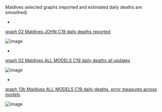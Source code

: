 Maldives selected graphs (reported and estimated daily deaths are smoothed) 

*

[graph 02 Maldives JOHN C19 daily deaths reported](https://github.com/pourmalek/CovidLongitudinal/blob/main/output/countries/Maldives/graph%2002%20Maldives%20JOHN%20C19%20daily%20deaths%20reported.pdf)

![image](https://github.com/pourmalek/CovidLongitudinal/assets/30849720/c6053170-8a6c-4d4f-84cb-49f4e64638e7)

*

[graph 02 Maldives ALL MODELS C19 daily deaths all updates](https://github.com/pourmalek/CovidLongitudinal/blob/main/output/countries/Maldives/graph%2002%20Maldives%20ALL%20MODELS%20C19%20daily%20deaths%20all%20updates.pdf)

![image](https://github.com/pourmalek/CovidLongitudinal/assets/30849720/8c389587-bdbd-4330-8e4a-2c1c876f32bb)

*

[graph 13b Maldives ALL MODELS C19 daily deaths, error measures across models](https://github.com/pourmalek/CovidLongitudinal/blob/main/output/countries/Maldives/graph%2013b%20Maldives%20ALL%20MODELS%20C19%20daily%20deaths%2C%20error%20measures%20across%20models.pdf)

![image](https://github.com/pourmalek/CovidLongitudinal/assets/30849720/809ce23e-5af4-41c9-a5f1-375b228e229e)
